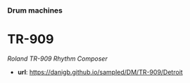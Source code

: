 ### Drum machines

# TR-909

_Roland TR-909 Rhythm Composer_

- __url__: https://danigb.github.io/sampled/DM/TR-909/Detroit
